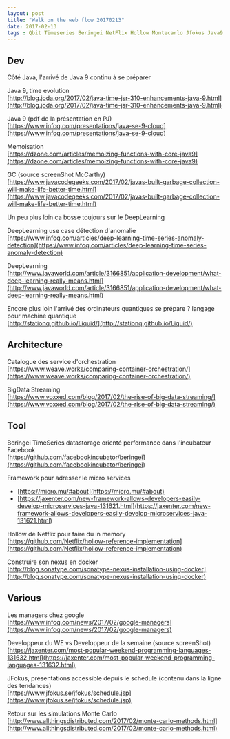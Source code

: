 ```yaml
---
layout: post
title: "Walk on the web flow 20170213"
date: 2017-02-13
tags : Qbit Timeseries Beringei NetFlix Hollow Montecarlo Jfokus Java9 Streaming Google Deeplearning Webflowwalk
---
```



## Dev
Côté Java, l'arrivé de Java 9 continu à se préparer

Java 9, time evolution   
[http://blog.joda.org/2017/02/java-time-jsr-310-enhancements-java-9.html](http://blog.joda.org/2017/02/java-time-jsr-310-enhancements-java-9.html)

Java 9 (pdf de la présentation en PJ)    
[https://www.infoq.com/presentations/java-se-9-cloud](https://www.infoq.com/presentations/java-se-9-cloud)

Memoisation    
[https://dzone.com/articles/memoizing-functions-with-core-java9](https://dzone.com/articles/memoizing-functions-with-core-java9)

GC (source screenShot McCarthy)    
[https://www.javacodegeeks.com/2017/02/javas-built-garbage-collection-will-make-life-better-time.html](https://www.javacodegeeks.com/2017/02/javas-built-garbage-collection-will-make-life-better-time.html)
     
Un peu plus loin ca bosse toujours sur le DeepLearning    

DeepLearning use case détection d'anomalie    
[https://www.infoq.com/articles/deep-learning-time-series-anomaly-detection](https://www.infoq.com/articles/deep-learning-time-series-anomaly-detection)

DeepLearning     
[http://www.javaworld.com/article/3166851/application-development/what-deep-learning-really-means.html](http://www.javaworld.com/article/3166851/application-development/what-deep-learning-really-means.html)

Encore plus loin l'arrivé des ordinateurs quantiques se prépare ? langage pour machine quantique    
[http://stationq.github.io/Liquid/](http://stationq.github.io/Liquid/)

## Architecture

Catalogue des service d'orchestration    
[https://www.weave.works/comparing-container-orchestration/](https://www.weave.works/comparing-container-orchestration/)

BigData Streaming    
[https://www.voxxed.com/blog/2017/02/the-rise-of-big-data-streaming/](https://www.voxxed.com/blog/2017/02/the-rise-of-big-data-streaming/)

## Tool

Beringei TimeSeries datastorage orienté performance dans l'incubateur Facebook    
[https://github.com/facebookincubator/beringei](https://github.com/facebookincubator/beringei)

Framework pour adresser le micro services    
* [https://micro.mu/#about](https://micro.mu/#about)
* [https://jaxenter.com/new-framework-allows-developers-easily-develop-microservices-java-131621.html](https://jaxenter.com/new-framework-allows-developers-easily-develop-microservices-java-131621.html)

Hollow de Netflix pour faire du in memory    
[https://github.com/Netflix/hollow-reference-implementation](https://github.com/Netflix/hollow-reference-implementation)

Construire son nexus en docker    
[http://blog.sonatype.com/sonatype-nexus-installation-using-docker](http://blog.sonatype.com/sonatype-nexus-installation-using-docker)

## Various

Les managers chez google    
[https://www.infoq.com/news/2017/02/google-managers](https://www.infoq.com/news/2017/02/google-managers)

Developpeur du WE vs Developpeur de la semaine (source screenShot)    
[https://jaxenter.com/most-popular-weekend-programming-languages-131632.html](https://jaxenter.com/most-popular-weekend-programming-languages-131632.html)

JFokus, présentations accessible depuis le schedule (contenu dans la ligne des tendances)    
[https://www.jfokus.se/jfokus/schedule.jsp](https://www.jfokus.se/jfokus/schedule.jsp)

Retour sur les simulations Monte Carlo    
[http://www.allthingsdistributed.com/2017/02/monte-carlo-methods.html](http://www.allthingsdistributed.com/2017/02/monte-carlo-methods.html) 
